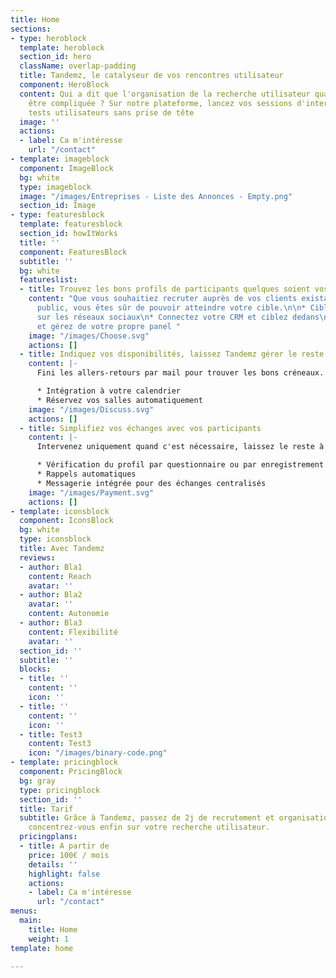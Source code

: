 ```yaml
---
title: Home
sections:
- type: heroblock
  template: heroblock
  section_id: hero
  className: overlap-padding
  title: Tandemz, le catalyseur de vos rencontres utilisateur
  component: HeroBlock
  content: Qui a dit que l'organisation de la recherche utilisateur qualitative devait
    être compliquée ? Sur notre plateforme, lancez vos sessions d'interviews et de
    tests utilisateurs sans prise de tête
  image: ''
  actions:
  - label: Ca m'intéresse
    url: "/contact"
- template: imageblock
  component: ImageBlock
  bg: white
  type: imageblock
  image: "/images/Entreprises - Liste des Annonces - Empty.png"
  section_id: Image
- type: featuresblock
  template: featuresblock
  section_id: howItWorks
  title: ''
  component: FeaturesBlock
  subtitle: ''
  bg: white
  featureslist:
  - title: Trouvez les bons profils de participants quelques soient vos critères
    content: "Que vous souhaitiez recruter auprès de vos clients existants ou du grand
      public, vous êtes sûr de pouvoir atteindre votre cible.\n\n* Ciblez directement
      sur les réseaux sociaux\n* Connectez votre CRM et ciblez dedans\n* Importez
      et gérez de votre propre panel "
    image: "/images/Choose.svg"
    actions: []
  - title: Indiquez vos disponibilités, laissez Tandemz gérer le reste
    content: |-
      Fini les allers-retours par mail pour trouver les bons créneaux. Laissez vos participants choisir parmi vos disponibilités affichées.

      * Intégration à votre calendrier
      * Réservez vos salles automatiquement
    image: "/images/Discuss.svg"
    actions: []
  - title: Simplifiez vos échanges avec vos participants
    content: |-
      Intervenez uniquement quand c'est nécessaire, laissez le reste à Tandemz !

      * Vérification du profil par questionnaire ou par enregistrement vidéo
      * Rappels automatiques
      * Messagerie intégrée pour des échanges centralisés
    image: "/images/Payment.svg"
    actions: []
- template: iconsblock
  component: IconsBlock
  bg: white
  type: iconsblock
  title: Avec Tandemz
  reviews:
  - author: Bla1
    content: Reach
    avatar: ''
  - author: Bla2
    avatar: ''
    content: Autonomie
  - author: Bla3
    content: Flexibilité
    avatar: ''
  section_id: ''
  subtitle: ''
  blocks:
  - title: ''
    content: ''
    icon: ''
  - title: ''
    content: ''
    icon: ''
  - title: Test3
    content: Test3
    icon: "/images/binary-code.png"
- template: pricingblock
  component: PricingBlock
  bg: gray
  type: pricingblock
  section_id: ''
  title: Tarif
  subtitle: Grâce à Tandemz, passez de 2j de recrutement et organisation à 1h, et
    concentrez-vous enfin sur votre recherche utilisateur.
  pricingplans:
  - title: A partir de
    price: 100€ / mois
    details: ''
    highlight: false
    actions:
    - label: Ca m'intéresse
      url: "/contact"
menus:
  main:
    title: Home
    weight: 1
template: home

---
```

